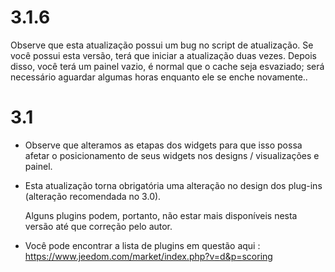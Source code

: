 3.1.6 
=====

Observe que esta atualização possui um bug no script de atualização.
Se você possui esta versão, terá que iniciar a atualização duas vezes.
Depois disso, você terá um painel vazio, é normal que o cache seja esvaziado; será necessário aguardar algumas horas enquanto ele se enche novamente..

3.1 
===

-   Observe que alteramos as etapas dos widgets para que isso possa afetar o posicionamento de seus widgets nos designs / visualizações e painel.
    
-   Esta atualização torna obrigatória uma alteração no design dos plug-ins (alteração recomendada no 3.0). 
    
    Alguns plugins podem, portanto, não estar mais disponíveis nesta versão até que
    correção pelo autor.

-   Você pode encontrar a lista de plugins em questão aqui :
    <https://www.jeedom.com/market/index.php?v=d&p=scoring>


